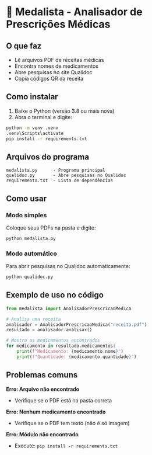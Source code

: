 # 🥇 Medalista - Analisador de Prescrições Médicas

## O que faz
- Lê arquivos PDF de receitas médicas
- Encontra nomes de medicamentos
- Abre pesquisas no site Qualidoc
- Copia códigos QR da receita

## Como instalar
1. Baixe o Python (versão 3.8 ou mais nova)
2. Abra o terminal e digite:

```bash
python -m venv .venv
.venv\Scripts\activate
pip install -r requirements.txt
```

## Arquivos do programa

```
medalista.py      - Programa principal
qualidoc.py       - Abre pesquisas no Qualidoc
requirements.txt  - Lista de dependências
```

## Como usar

### Modo simples
Coloque seus PDFs na pasta e digite:

```bash
python medalista.py
```

### Modo automático
Para abrir pesquisas no Qualidoc automaticamente:

```bash
python qualidoc.py
```

## Exemplo de uso no código

```python
from medalista import AnalisadorPrescricaoMedica

# Analisa uma receita
analisador = AnalisadorPrescricaoMedica("receita.pdf")
resultado = analisador.analisar()

# Mostra os medicamentos encontrados
for medicamento in resultado.medicamentos:
    print(f"Medicamento: {medicamento.nome}")
    print(f"Quantidade: {medicamento.quantidade}")
```

## Problemas comuns

**Erro: Arquivo não encontrado**
- Verifique se o PDF está na pasta correta

**Erro: Nenhum medicamento encontrado**
- Verifique se o PDF tem texto (não é só imagem)

**Erro: Módulo não encontrado**
- Execute: `pip install -r requirements.txt`
